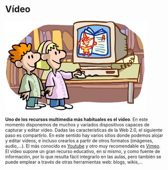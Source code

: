
# Vídeo

![1-44- Vídeo en Internet- Imagen: Biblio escolar- Autor: Néstor Alonso- Fuente: http://www.flickr.com/photos/nestoralonso/2613103592/ Licencia Creative Commons](img/2613103592_db0b56af1c.jpg)

**Uno de los recursos multimedia más habituales es el video**. En este momento disponemos de muchos y variados dispositivos capaces de capturar y editar vídeo. Dadas las características de la Web 2.0, el siguiente paso es compartirlo. En este sentido hay varios sitios donde podemos alojar y editar vídeos, e incluso crearlos a partir de otros formatos (imágenes, audio,...). El más conocido es [Youtube](https://www.youtube.com/) y otro muy recomendable es [Vimeo](https://vimeo.com/). El vídeo supone un gran recurso educativo, en sí mismo, y como fuente de información, por lo que resulta fácil integrarlo en las aulas, pero también se puede emplear a través de otras herramientas web: blogs, wikis,...

